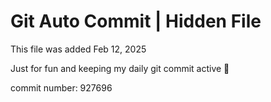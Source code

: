 # Git Auto Commit | Hidden File

This file was added Feb 12, 2025

Just for fun and keeping my daily git commit active 🤪

commit number: 927696
